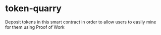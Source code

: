 # token-quarry


Deposit tokens in this smart contract in order to allow users to easily mine for them using Proof of Work
